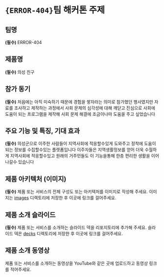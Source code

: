 # `{ERROR-404}`팀 해커톤 주제

## 팀명

**(필수)** ERROR-404

## 제품명

**(필수)** 의성 친구

## 참가 동기

**(필수)** 처음에는 아직 미숙하기 때문에 경험을 쌓자라는 의미로 참가했던 행사였지만 자료를 조사하고 제작하는 과정에서 사회 문제의 심각성에 대해 깨닫고 진심으로 사회에 도움이 되는 프로그램을 제작해 사회 문제 해결에 조금이나마 도움을 주고 싶었습니다

## 주요 기능 및 특징, 기대 효과

**(필수)** 의성군으로 이주한 사람들이 지역사회에 적응할수있게 도와주고 정착에 도움이되는 정보를 수집할수있는 플렛폼입니다 이주자들은 지역생활정보를 얻어 더욱 수월하게 지역사회에 적응할수있고 원래의 거주민들도 이 기능을통해 한층 편리한 생활을 이어나갈수 있습니다

## 제품 아키텍처 (이미지)

**(필수)** 제품 또는 서비스의 전체 구성도 또는 아키텍처를 이미지로 작성해 주세요. 이미지는 [images](./images) 디렉토리에 저장한 후 이곳에 링크를 걸어주세요.

## 제품 소개 슬라이드

**(필수)** 제품 또는 서비스를 소개하는 슬라이드 덱을 리포지토리에 추가해 주세요. 슬라이드 덱은 [decks](./decks) 디렉토리에 저장한 후 이곳에 링크를 걸어주세요.

## 제품 소개 동영상

제품 또는 서비스를 소개하는 동영상을 YouTube와 같은 곳에 업로드하고 동영상 링크를 적어주세요.
